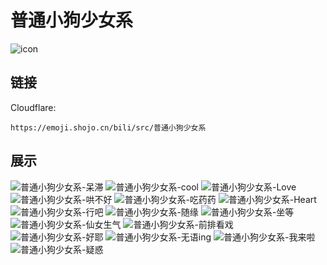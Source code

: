 # 普通小狗少女系
![icon](https://emoji.shojo.cn/bili/src/普通小狗少女系/icon.png)
## 链接
Cloudflare:
```
https://emoji.shojo.cn/bili/src/普通小狗少女系
```
## 展示
![普通小狗少女系-呆滞](https://emoji.shojo.cn/bili/src/普通小狗少女系/普通小狗少女系-呆滞.png)
![普通小狗少女系-cool](https://emoji.shojo.cn/bili/src/普通小狗少女系/普通小狗少女系-cool.png)
![普通小狗少女系-Love](https://emoji.shojo.cn/bili/src/普通小狗少女系/普通小狗少女系-Love.png)
![普通小狗少女系-哄不好](https://emoji.shojo.cn/bili/src/普通小狗少女系/普通小狗少女系-哄不好.png)
![普通小狗少女系-吃药药](https://emoji.shojo.cn/bili/src/普通小狗少女系/普通小狗少女系-吃药药.png)
![普通小狗少女系-Heart](https://emoji.shojo.cn/bili/src/普通小狗少女系/普通小狗少女系-Heart.png)
![普通小狗少女系-行吧](https://emoji.shojo.cn/bili/src/普通小狗少女系/普通小狗少女系-行吧.png)
![普通小狗少女系-随缘](https://emoji.shojo.cn/bili/src/普通小狗少女系/普通小狗少女系-随缘.png)
![普通小狗少女系-坐等](https://emoji.shojo.cn/bili/src/普通小狗少女系/普通小狗少女系-坐等.png)
![普通小狗少女系-仙女生气](https://emoji.shojo.cn/bili/src/普通小狗少女系/普通小狗少女系-仙女生气.png)
![普通小狗少女系-前排看戏](https://emoji.shojo.cn/bili/src/普通小狗少女系/普通小狗少女系-前排看戏.png)
![普通小狗少女系-好耶](https://emoji.shojo.cn/bili/src/普通小狗少女系/普通小狗少女系-好耶.png)
![普通小狗少女系-无语ing](https://emoji.shojo.cn/bili/src/普通小狗少女系/普通小狗少女系-无语ing.png)
![普通小狗少女系-我来啦](https://emoji.shojo.cn/bili/src/普通小狗少女系/普通小狗少女系-我来啦.png)
![普通小狗少女系-疑惑](https://emoji.shojo.cn/bili/src/普通小狗少女系/普通小狗少女系-疑惑.png)
